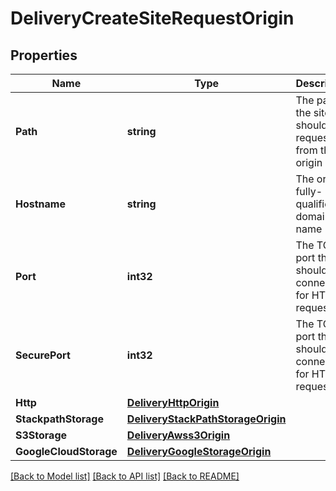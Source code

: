 # DeliveryCreateSiteRequestOrigin

## Properties

Name | Type | Description | Notes
------------ | ------------- | ------------- | -------------
**Path** | **string** | The path the site should request from the origin | [optional] 
**Hostname** | **string** | The origin&#39;s fully-qualified domain name | [optional] 
**Port** | **int32** | The TCP port the site should connect to for HTTP requests | [optional] 
**SecurePort** | **int32** | The TCP port the site should connect to for HTTPS requests | [optional] 
**Http** | [**DeliveryHttpOrigin**](deliveryHTTPOrigin.md) |  | [optional] 
**StackpathStorage** | [**DeliveryStackPathStorageOrigin**](deliveryStackPathStorageOrigin.md) |  | [optional] 
**S3Storage** | [**DeliveryAwss3Origin**](deliveryAWSS3Origin.md) |  | [optional] 
**GoogleCloudStorage** | [**DeliveryGoogleStorageOrigin**](deliveryGoogleStorageOrigin.md) |  | [optional] 

[[Back to Model list]](../README.md#documentation-for-models) [[Back to API list]](../README.md#documentation-for-api-endpoints) [[Back to README]](../README.md)


